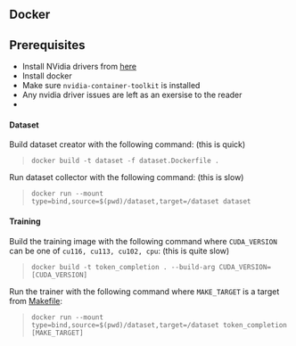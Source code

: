 
## Docker

## Prerequisites

- Install NVidia drivers from [here](https://www.nvidia.com/Download/index.aspx?lang=en-us)
- Install docker
- Make sure `nvidia-container-toolkit` is installed
- Any nvidia driver issues are left as an exersise to the reader
- 

#### Dataset
Build dataset creator with the following command: (this is quick)
> ```docker build -t dataset -f dataset.Dockerfile .```

Run dataset collector with the following command: (this is slow)
> `docker run --mount type=bind,source=$(pwd)/dataset,target=/dataset dataset`

#### Training

Build the training image with the following command where `CUDA_VERSION` can be one of `cu116, cu113, cu102, cpu`: (this is quite slow)
> `docker build -t token_completion . --build-arg CUDA_VERSION=[CUDA_VERSION]`

Run the trainer with the following command where `MAKE_TARGET` is a target from [Makefile](Makefile): 
> `docker run --mount type=bind,source=$(pwd)/dataset,target=/dataset token_completion [MAKE_TARGET]`